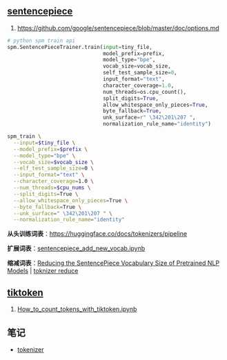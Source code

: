 ## [sentencepiece](https://github.com/google/sentencepiece) 
1. https://github.com/google/sentencepiece/blob/master/doc/options.md
```python
# python spm train api
spm.SentencePieceTrainer.train(input=tiny_file,
                               model_prefix=prefix,
                               model_type="bpe",
                               vocab_size=vocab_size,
                               self_test_sample_size=0,
                               input_format="text",
                               character_coverage=1.0,
                               num_threads=os.cpu_count(),
                               split_digits=True,
                               allow_whitespace_only_pieces=True,
                               byte_fallback=True,
                               unk_surface=r" \342\201\207 ",
                               normalization_rule_name="identity")
```
```bash
spm_train \
  --input=$tiny_file \
  --model_prefix=$prefix \
  --model_type="bpe" \
  --vocab_size=$vocab_size \
  --elf_test_sample_size=0 \
  --input_format="text" \
  --character_coverage=1.0 \
  --num_threads=$cpu_nums \
  --split_digits=True \
  --allow_whitespace_only_pieces=True \
  --byte_fallback=True \
  --unk_surface=" \342\201\207 " \
  --normalization_rule_name="identity"

```

**从头训练词表**：https://huggingface.co/docs/tokenizers/pipeline

**扩展词表**：[sentencepiece_add_new_vocab.ipynb](https://github.com/google/sentencepiece/blob/9cf136582d9cce492ba5a0cfb775f9e777fe07ea/python/add_new_vocab.ipynb)

**缩减词表**：[Reducing the SentencePiece Vocabulary Size of Pretrained NLP Models](https://blog.ceshine.net/post/trim-down-sentencepiece-vocabulary/) | [toknizer reduce](https://github.com/ceshine/finetuning-t5/blob/8d4db99e11c0356db7c4535e9caaae723f656a51/notebooks/Manipulate%20Sentencepiece%20Vocabulary.ipynb)



## [tiktoken](https://github.com/openai/tiktoken)

1. [How_to_count_tokens_with_tiktoken.ipynb](https://github.com/openai/openai-cookbook/blob/main/examples/How_to_count_tokens_with_tiktoken.ipynb)


## 笔记
- [tokenizer](https://colab.research.google.com/drive/1xCAFx7xuXcVaYPNgCHHGLCmvvR2F-SJu?usp=sharing)